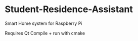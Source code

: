 # Student-Residence-Assistant
Smart Home system for Raspberry Pi

Requires Qt
Compile + run with cmake
